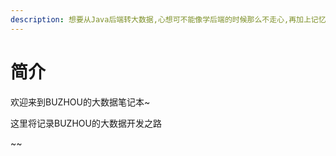 ```yaml
---
description: 想要从Java后端转大数据,心想可不能像学后端的时候那么不走心,再加上记忆力不太好,想尽可能多记录多思考!
---
```


# 简介

欢迎来到BUZHOU的大数据笔记本~

这里将记录BUZHOU的大数据开发之路

~~


